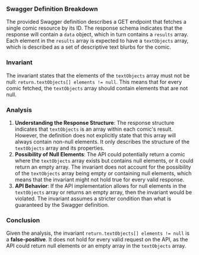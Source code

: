 ### Swagger Definition Breakdown
The provided Swagger definition describes a GET endpoint that fetches a single comic resource by its ID. The response schema indicates that the response will contain a `data` object, which in turn contains a `results` array. Each element in the `results` array is expected to have a `textObjects` array, which is described as a set of descriptive text blurbs for the comic.

### Invariant
The invariant states that the elements of the `textObjects` array must not be null: `return.textObjects[] elements != null`. This means that for every comic fetched, the `textObjects` array should contain elements that are not null.

### Analysis
1. **Understanding the Response Structure**: The response structure indicates that `textObjects` is an array within each comic's result. However, the definition does not explicitly state that this array will always contain non-null elements. It only describes the structure of the `textObjects` array and its properties.
2. **Possibility of Null Elements**: The API could potentially return a comic where the `textObjects` array exists but contains null elements, or it could return an empty array. The invariant does not account for the possibility of the `textObjects` array being empty or containing null elements, which means that the invariant might not hold true for every valid response.
3. **API Behavior**: If the API implementation allows for null elements in the `textObjects` array or returns an empty array, then the invariant would be violated. The invariant assumes a stricter condition than what is guaranteed by the Swagger definition.

### Conclusion
Given the analysis, the invariant `return.textObjects[] elements != null` is a **false-positive**. It does not hold for every valid request on the API, as the API could return null elements or an empty array in the `textObjects` array.
